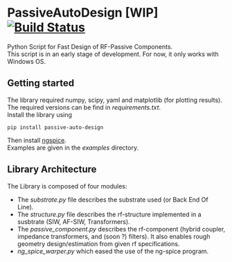 # PassiveAutoDesign [WIP] [![Build Status](https://ci.appveyor.com/api/projects/status/32r7s2skrgm9ubva/branch/master?svg=true)](https://ci.appveyor.com/project/Patarimi/passiveautodesign)
Python Script for Fast Design of RF-Passive Components.\
This script is in an early stage of development. For now, it only works with Windows OS.

Getting started
----
The library required numpy, scipy, yaml and matplotlib (for plotting results). The required versions can be find in _requirements.txt_.\
Install the library using
```
pip install passive-auto-design
```
Then install [ngspice](http://ngspice.sourceforge.net/download.html).\
Examples are given in the _examples_ directory.

Library Architecture
----
The Library is composed of four modules:

- The _substrate.py_ file describes the substrate used (or Back End Of Line).
- The _structure.py_ file describes the rf-structure implemented in a susbtrate (SIW, AF-SIW, Transformers).
- The _passive_component.py_ describes the rf-component (hybrid coupler, impedance transformers, and (soon ?) filters). It also enables rough geometry design/estimation from given rf specifications.
- _ng_spice_warper.py_ which eased the use of the ng-spice program.
